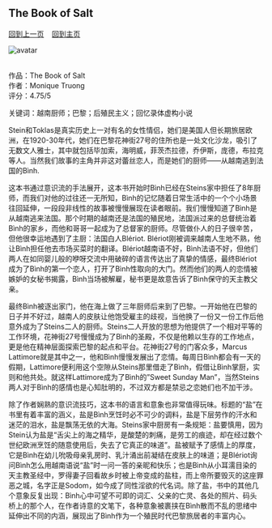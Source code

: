 ## The Book of Salt
[回到上一页](https://boheme130.github.io/Reviews/)  &nbsp;&nbsp;  [回到主页](https://boheme130.github.io/Fiction.git.io/)

![avatar](https://i.ibb.co/X7QR4LL/IMG-1700.jpg)
<br>
<br>


作品：The Book of Salt <br>
作者：Monique Truong<br>
评分：4.75/5<br>

关键词：越南厨师；巴黎；后殖民主义；回忆录体虚构小说

Stein和Toklas是真实历史上一对有名的女性情侣，她们是美国人但长期旅居欧洲，在1920-30年代，她们在巴黎花神街27号的住所也是一处文化沙龙，吸引了无数文人雅士，其中就包括毕加索，海明威，菲茨杰拉德，乔伊斯，庞德，布拉克等人。当然我们故事的主角并非这对蕾丝恋人，而是她们的厨师——从越南逃到法国的Bình. 

这本书通过意识流的手法展开，这本书开始时Bình已经在Steins家中担任了8年厨师，而我们对他的过往还一无所知，Bình的记忆随着日常生活中的一个个小场景往回延伸，一段段非线性的故事被慢慢展现在读者眼前。我们慢慢知道了Bình是从越南逃来法国。那个时期的越南还是法国的殖民地，法国派过来的总督统治着Bình的家乡，而他和哥哥一起成为了总督家的厨师。尽管做仆人的日子很辛苦，但他很幸运地遇到了主厨：法国白人Blériot. Blériot刚被调来越南人生地不熟，他让Bình担任他去市场买菜时的翻译。Blériot越南语不好，Bình法语不好，但他们两人在如同婴儿般的咿呀交流中用破碎的语言传达出了真挚的情感，最终Blériot成为了Bình的第一个恋人，打开了Bình性取向的大门。然而他们的两人的恋情被嫉妒的女秘书揭露，Bình当场被解雇，秘书更是故意告诉了Bình保守的天主教父亲。

最终Bình被逐出家门，他在海上做了三年厨师后来到了巴黎。一开始他在巴黎的日子并不好过，越南人的皮肤让他饱受雇主的歧视，当他换了一份又一份工作后他意外成为了Steins二人的厨师。Steins二人开放的思想为他提供了一个相对平等的工作环境，花神街27号慢慢成为了Bình的圣殿，不仅是他赖以生存的工作地点，更是他在精神层面探索巴黎的起点和平台。花神街27号的门客众多，Marcus Lattimore就是其中之一，他和Bình慢慢发展出了恋情。每周日Bình都会有一天的假期，Lattimore便利用这个空隙从Steins那里借走了Bình，假借让Bình掌厨，实则和他共处。就这样Lattimore成为了Bình的”Sweet Sunday Man”，当然Steins两人对于Bình的感情也是心知肚明的，不过双方都是禁忌之恋她们也不加干涉。

除了作者娴熟的意识流技巧，这本书的语言和意象也非常值得玩味。标题的“盐”在书里有着丰富的涵义，盐是Bình烹饪时必不可少的调料，盐是下层劳作的汗水和迷茫的泪水，盐是飘荡无依的大海。Steins家中厨房有一条规矩：盐要慎用，因为Stein认为盐是“舌尖上的海之精华，是酸楚的刺痛，是劳工的痕迹，却在经过数个世纪欧洲烹饪的随意使用后，失去了它真正的味道”。盐被赋予了感情上的厚度，它是Bình在幼儿吮吸母亲乳房时、乳汁涌出前凝结在皮肤上的味道；是Blériot询问Bình怎么用越南语说“盐”时一问一答的亲昵和快乐；也是Bình从小耳濡目染的天主教圣经中，罗得妻子回看故乡时被上帝变成的盐柱，而上帝所要毁灭的这座罪恶之城，名字正是Sodom，如今成了同性淫欲的代名词。除了盐，书中的其他几个意象反复出现：Bình心中可望不可即的词汇、父亲的亡灵、各处的照片、码头桥上的那个人，在作者诗意的文笔下，各种意象被裹挟在Bình散而不乱的思绪中延伸出不同的内涵，展现出了Bình作为一个殖民时代巴黎旅居者的丰富内心。